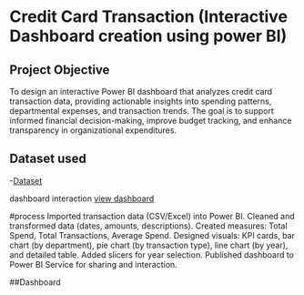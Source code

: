 # Credit Card Transaction (Interactive Dashboard creation using power BI)
## Project Objective
To design an interactive Power BI dashboard that analyzes credit card transaction data, providing actionable insights into spending patterns, departmental expenses, and transaction trends. The goal is to support informed financial decision-making, improve budget tracking, and enhance transparency in organizational expenditures.


## Dataset used
-<a href="https://github.com/raseena123-a/power-bi-/blob/main/CreditCardTransaction.csv.zip">Dataset</a>

dashboard interaction <a href= "https://github.com/raseena123-a/power-bi-/blob/main/Screenshot%20(5).png">view dashboard</a>

#process
Imported transaction data (CSV/Excel) into Power BI.
Cleaned and transformed data (dates, amounts, descriptions).
Created measures: Total Spend, Total Transactions, Average Spend.
Designed visuals: KPI cards, bar chart (by department), pie chart (by transaction type), line chart (by year), and detailed table.
Added slicers for year selection.
Published dashboard to Power BI Service for sharing and interaction.

##Dashboard
